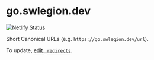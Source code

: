 # go.swlegion.dev

[![Netlify Status](https://api.netlify.com/api/v1/badges/9fad9f09-edc5-4011-9779-6f737e9c276a/deploy-status)](https://app.netlify.com/sites/go-swlegion-dev/deploys)

Short Canonical URLs (e.g. `https://go.swlegion.dev/url`).

To update, [edit `_redirects`][file].

[file]: https://github.com/swlegion/go.swlegion.dev/blob/master/_redirects
